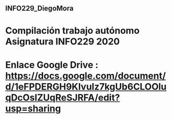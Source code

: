 ## INFO229_DiegoMora

# Compilación trabajo autónomo Asignatura INFO229 2020
# Enlace Google Drive : https://docs.google.com/document/d/1eFPDERGH9KIvulz7kgUb6CLOOluqDcOsIZUqReSJRFA/edit?usp=sharing
